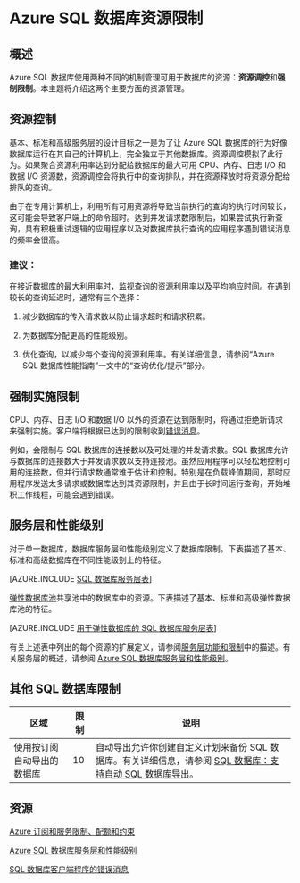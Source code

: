 <properties
	pageTitle="Azure SQL 数据库资源限制"
	description="本页介绍 Azure SQL 数据库的一些常见资源限制。"
	services="sql-database"
	documentationCenter="na"
	authors="rothja"
	manager="jeffreyg"
	editor="monicar" />


<tags
	ms.service="sql-database"
	ms.date="03/02/2016"
	wacn.date="06/14/2016" />


# Azure SQL 数据库资源限制

## 概述

Azure SQL 数据库使用两种不同的机制管理可用于数据库的资源：**资源调控**和**强制限制**。本主题将介绍这两个主要方面的资源管理。

## 资源控制
基本、标准和高级服务层的设计目标之一是为了让 Azure SQL 数据库的行为好像数据库运行在其自己的计算机上，完全独立于其他数据库。资源调控模拟了此行为。如果聚合资源利用率达到分配给数据库的最大可用 CPU、内存、日志 I/O 和数据 I/O 资源数，资源调控会将执行中的查询排队，并在资源释放时将资源分配给排队的查询。

由于在专用计算机上，利用所有可用资源将导致当前执行的查询的执行时间较长，这可能会导致客户端上的命令超时。达到并发请求数限制后，如果尝试执行新查询，具有积极重试逻辑的应用程序以及对数据库执行查询的应用程序遇到错误消息的频率会很高。

### 建议：
在接近数据库的最大利用率时，监视查询的资源利用率以及平均响应时间。在遇到较长的查询延迟时，通常有三个选择：

1.	减少数据库的传入请求数以防止请求超时和请求积累。

2.	为数据库分配更高的性能级别。

3.	优化查询，以减少每个查询的资源利用率。有关详细信息，请参阅“Azure SQL 数据库性能指南”一文中的“查询优化/提示”部分。

## 强制实施限制
CPU、内存、日志 I/O 和数据 I/O 以外的资源在达到限制时，将通过拒绝新请求来强制实施。客户端将根据已达到的限制收到[错误消息](/documentation/articles/sql-database-develop-error-messages/)。

例如，会限制与 SQL 数据库的连接数以及可处理的并发请求数。SQL 数据库允许与数据库的连接数大于并发请求数以支持连接池。虽然应用程序可以轻松地控制可用的连接数，但并行请求数通常难于估计和控制。特别是在负载峰值期间，那时应用程序发送太多请求或数据库达到其资源限制，并且由于长时间运行查询，开始堆积工作线程，可能会遇到错误。

## 服务层和性能级别

对于单一数据库，数据库服务层和性能级别定义了数据库限制。下表描述了基本、标准和高级数据库在不同性能级别上的特征。

[AZURE.INCLUDE [SQL 数据库服务层表](../../includes/sql-database-service-tiers-table.md)]

[弹性数据库池](/documentation/articles/sql-database-elastic-pool/)共享池中的数据库中的资源。下表描述了基本、标准和高级弹性数据库池的特征。

[AZURE.INCLUDE [用于弹性数据库的 SQL 数据库服务层表](../../includes/sql-database-service-tiers-table-elastic-db-pools.md)]

有关上述表中列出的每个资源的扩展定义，请参阅[服务层功能和限制](/documentation/articles/sql-database-performance-guidance/#service-tier-capabilities-and-limits)中的描述。有关服务层的概述，请参阅 [Azure SQL 数据库服务层和性能级别](/documentation/articles/sql-database-service-tiers/)。

## 其他 SQL 数据库限制

| 区域 | 限制 | 说明 |
|---|---|---|
| 使用按订阅自动导出的数据库 | 10 | 自动导出允许你创建自定义计划来备份 SQL 数据库。有关详细信息，请参阅 [SQL 数据库：支持自动 SQL 数据库导出](http://weblogs.asp.net/scottgu/windows-azure-july-updates-sql-database-traffic-manager-autoscale-virtual-machines)。|

## 资源

[Azure 订阅和服务限制、配额和约束](/documentation/articles/azure-subscription-service-limits/)

[Azure SQL 数据库服务层和性能级别](/documentation/articles/sql-database-service-tiers/)

[SQL 数据库客户端程序的错误消息](/documentation/articles/sql-database-develop-error-messages/)

<!---HONumber=Mooncake_0606_2016-->
